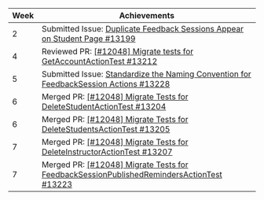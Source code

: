 | Week | Achievements                                                                                                                                  |
|------|-----------------------------------------------------------------------------------------------------------------------------------------------|
| 2    | Submitted Issue: [Duplicate Feedback Sessions Appear on Student Page #13199](https://github.com/TEAMMATES/teammates/issues/13199)             |
| 4    | Reviewed PR: [[#12048] Migrate tests for GetAccountActionTest #13212](https://github.com/TEAMMATES/teammates/pull/13212)                      |
| 5    | Submitted Issue: [Standardize the Naming Convention for FeedbackSession Actions #13228](https://github.com/TEAMMATES/teammates/issues/13228)  |
| 6    | Merged PR: [[#12048] Migrate Tests for DeleteStudentActionTest #13204](https://github.com/TEAMMATES/teammates/pull/13204)                     |
| 6    | Merged PR: [[#12048] Migrate Tests for DeleteStudentsActionTest #13205](https://github.com/TEAMMATES/teammates/pull/13205)                    |
| 7    | Merged PR: [[#12048] Migrate Tests for DeleteInstructorActionTest #13207](https://github.com/TEAMMATES/teammates/pull/13207)                  |
| 7    | Merged PR: [[#12048] Migrate Tests for FeedbackSessionPublishedRemindersActionTest #13223](https://github.com/TEAMMATES/teammates/pull/13223) |